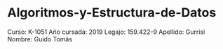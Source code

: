 # Algoritmos-y-Estructura-de-Datos
Curso: K-1051
Año cursada: 2019
Legajo: 159.422-9
Apellido: Gurrisi
Nombre: Guido Tomás
